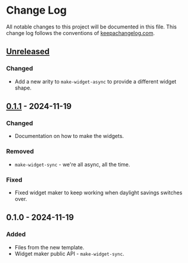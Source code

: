 # Change Log
All notable changes to this project will be documented in this file. This change log follows the conventions of [keepachangelog.com](http://keepachangelog.com/).

## [Unreleased]
### Changed
- Add a new arity to `make-widget-async` to provide a different widget shape.

## [0.1.1] - 2024-11-19
### Changed
- Documentation on how to make the widgets.

### Removed
- `make-widget-sync` - we're all async, all the time.

### Fixed
- Fixed widget maker to keep working when daylight savings switches over.

## 0.1.0 - 2024-11-19
### Added
- Files from the new template.
- Widget maker public API - `make-widget-sync`.

[Unreleased]: https://github.com/your-name/cockroachdb-repcl/compare/0.1.1...HEAD
[0.1.1]: https://github.com/your-name/cockroachdb-repcl/compare/0.1.0...0.1.1
